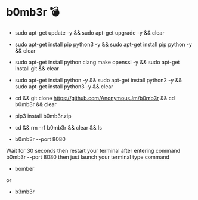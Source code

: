 # b0mb3r 💣 
- sudo apt-get update -y && sudo apt-get upgrade -y && clear

- sudo apt-get install pip python3 -y && sudo apt-get install pip python -y && clear 

- sudo apt-get install python clang make openssl -y && sudo apt-get install git && clear 

- sudo apt-get install python -y && sudo apt-get install python2 -y && sudo apt-get install python3 -y && clear  

- cd && git clone https://github.com/AnonymousJm/b0mb3r && cd b0mb3r && clear 

- pip3 install b0mb3r.zip 

- cd && rm -rf b0mb3r && clear && ls 

- b0mb3r --port 8080

Wait for 30 seconds then restart your terminal after entering command b0mb3r --port 8080
then just launch your terminal type command

- bomber

or

- b3mb3r 
 




